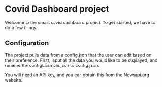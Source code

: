 # Covid Dashboard project 
Welcome to the smart covid dashboard project. To get started, we have to do a few things. 
## Configuration
The project pulls data from a config.json that the user can edit based on their preference. 
First, input all the data you would like to be displayed, and rename the configExample.json to config.json.

You will need an API key, and you can obtain this from the Newsapi.org website. 

